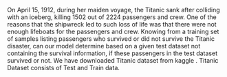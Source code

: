 On April 15, 1912, during her maiden voyage, the Titanic sank after colliding with an iceberg, killing 1502 out of 2224 passengers and crew.
One of the reasons that the shipwreck led to such loss of life was that there were not enough lifeboats for the passengers and crew.
Knowing from a training set of samples listing passengers who survived or did not survive the Titanic disaster, can our model determine based on a given test dataset not containing the survival information, if these passengers in the test dataset survived or not.
We have downloaded Titanic dataset from kaggle . Titanic Dataset consists of Test and Train data.
